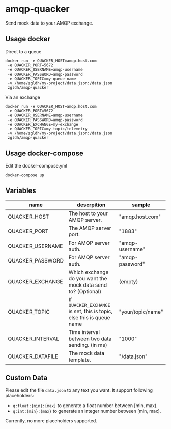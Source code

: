 # amqp-quacker

Send mock data to your AMQP exchange.

## Usage docker
Direct to a queue  
```
docker run -e QUACKER_HOST=amqp.host.com
 -e QUACKER_PORT=5672 
 -e QUACKER_USERNAME=amqp-username 
 -e QUACKER_PASSWORD=amqp-password
 -e QUACKER_TOPIC=my-queue-name 
 -v /home/zgldh/my-project/data.json:/data.json 
 zgldh/amqp-quacker
```  

Via an exchange  
```
docker run -e QUACKER_HOST=amqp.host.com
 -e QUACKER_PORT=5672 
 -e QUACKER_USERNAME=amqp-username 
 -e QUACKER_PASSWORD=amqp-password 
 -e QUACKER_EXCHANGE=my-exchange
 -e QUACKER_TOPIC=my-topic/telemetry 
 -v /home/zgldh/my-project/data.json:/data.json 
 zgldh/amqp-quacker
```

## Usage docker-compose

Edit the docker-compose.yml  
```
docker-compose up 
```


## Variables

name| descrpition | sample
----|-------------|---------
QUACKER_HOST| The host to your AMQP server. | "amqp.host.com"
QUACKER_PORT| The AMQP server port. |"1883"
QUACKER_USERNAME| For AMQP server auth. |"amqp-username"
QUACKER_PASSWORD| For AMQP server auth. |"amqp-password"
QUACKER_EXCHANGE| Which exchange do you want the mock data send to? (Optional)|(empty)
QUACKER_TOPIC|If `QUACKER_EXCHANGE` is set, this is topic, else this is queue name|"your/topic/name"
QUACKER_INTERVAL| Time interval between two data sending. (in ms) |"1000"
QUACKER_DATAFILE| The mock data template. |"/data.json"

## Custom Data
Please edit the file `data.json` to any text you want. It support following placeholders:
- `q:float:{min}:{max}` to generate a float number between [min, max).
- `q:int:{min}:{max}` to generate an integer number between [min, max).

Currently, no more placeholders supported.

